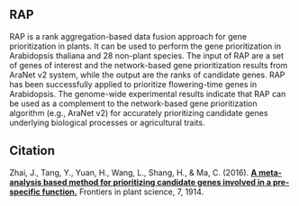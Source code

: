 ## RAP
RAP is a rank aggregation-based data fusion approach for gene prioritization in plants. It  can be used to perform the gene prioritization in Arabidopsis thaliana and 28 non-plant species. The input of RAP are a set of genes of interest and the network-based gene prioritization results from AraNet v2 system, while the output are the ranks of candidate genes. RAP has been successfully applied to prioritize flowering-time genes in Arabidopsis. The genome-wide experimental results indicate that RAP can be used as a complement to the network-based gene prioritization algorithm (e.g., AraNet v2) for accurately prioritizing candidate genes underlying biological processes or agricultural traits.

## Citation
Zhai, J., Tang, Y., Yuan, H., Wang, L., Shang, H., & Ma, C. (2016). [**A meta-analysis based method for prioritizing candidate genes involved in a pre-specific function.**](https://www.frontiersin.org/articles/10.3389/fpls.2016.01914/full) Frontiers in plant science, 7, 1914.
